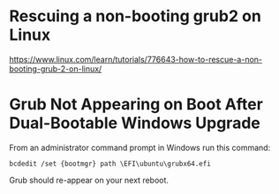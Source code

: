 # Rescuing a non-booting grub2 on Linux

https://www.linux.com/learn/tutorials/776643-how-to-rescue-a-non-booting-grub-2-on-linux/

# Grub Not Appearing on Boot After Dual-Bootable Windows Upgrade

From an administrator command prompt in Windows run this command:

```
bcdedit /set {bootmgr} path \EFI\ubuntu\grubx64.efi
```

Grub should re-appear on your next reboot.
